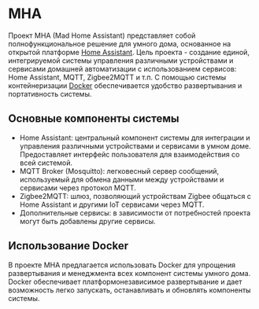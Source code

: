 # MHA
Проект MHA (Mad Home Assistant) представляет собой полнофункциональное решение для умного дома, основанное на открытой платформе [Home Assistant](https://www.home-assistant.io/). Цель проекта - создание единой, интегрируемой системы управления различными устройствами и сервисами домашней автоматизации с использованием сервисов: Home Assistant, MQTT, Zigbee2MQTT и т.п. С помощью системы контейнеризации [Docker](https://www.docker.com/) обеспечивается удобство развертывания и портативность системы.

## Основные компоненты системы

- Home Assistant: центральный компонент системы для интеграции и управления различными устройствами и сервисами в умном доме. Предоставляет интерфейс пользователя для взаимодействия со всей системой.
- MQTT Broker (Mosquitto): легковесный сервер сообщений, используемый для обмена данными между устройствами и сервисами через протокол MQTT.
- Zigbee2MQTT: шлюз, позволяющий устройствам Zigbee общаться с Home Assistant и другими IoT сервисами через MQTT.
- Дополнительные сервисы: в зависимости от потребностей проекта могут быть добавлены другие сервисы.

## Использование Docker

В проекте MHA предлагается использовать Docker для упрощения развертывания и менеджмента всех компонент системы умного дома. Docker обеспечивает платформонезависимое развертывание и дает возможность легко запускать, останавливать и обновлять компоненты системы.
